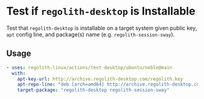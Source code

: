 # Test if `regolith-desktop` is Installable

Test that `regolith-desktop` is installable on a target system given public key,
`apt` config line, and package(s) name (e.g. `regolith-session-sway`).

## Usage

```yaml
- uses: regolith-linux/actions/test-desktop/ubuntu/noble@main
  with:
    apt-key-url: http://archive.regolith-desktop.com/regolith.key
    apt-repo-line: "deb [arch=amd64] http://archive.regolith-desktop.com/ubuntu/unstable noble main"
    target-package: "regolith-desktop regolith-session-sway"
```
